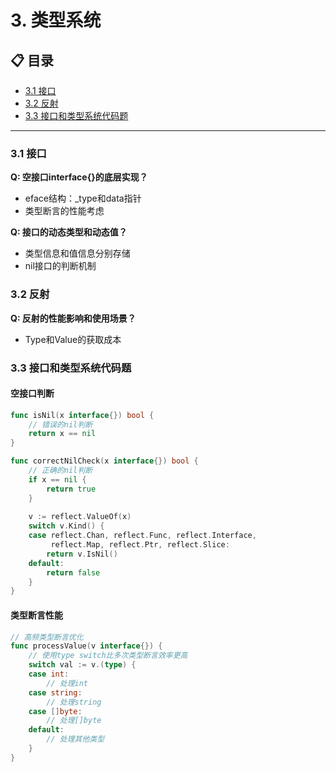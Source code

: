 # 3. 类型系统

## 📋 目录

- [3.1 接口](#31-接口)
- [3.2 反射](#32-反射)
- [3.3 接口和类型系统代码题](#33-接口和类型系统代码题)

---

### 3.1 接口
**Q: 空接口interface{}的底层实现？**
- eface结构：_type和data指针
- 类型断言的性能考虑

**Q: 接口的动态类型和动态值？**
- 类型信息和值信息分别存储
- nil接口的判断机制

### 3.2 反射
**Q: 反射的性能影响和使用场景？**
- Type和Value的获取成本

### 3.3 接口和类型系统代码题

#### 空接口判断
```go
func isNil(x interface{}) bool {
    // 错误的nil判断
    return x == nil
}

func correctNilCheck(x interface{}) bool {
    // 正确的nil判断
    if x == nil {
        return true
    }
    
    v := reflect.ValueOf(x)
    switch v.Kind() {
    case reflect.Chan, reflect.Func, reflect.Interface, 
         reflect.Map, reflect.Ptr, reflect.Slice:
        return v.IsNil()
    default:
        return false
    }
}
```

#### 类型断言性能
```go
// 高频类型断言优化
func processValue(v interface{}) {
    // 使用type switch比多次类型断言效率更高
    switch val := v.(type) {
    case int:
        // 处理int
    case string:
        // 处理string
    case []byte:
        // 处理[]byte
    default:
        // 处理其他类型
    }
}
```